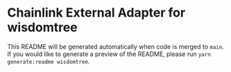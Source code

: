 # Chainlink External Adapter for wisdomtree

This README will be generated automatically when code is merged to `main`. If you would like to generate a preview of the README, please run `yarn generate:readme wisdomtree`.
